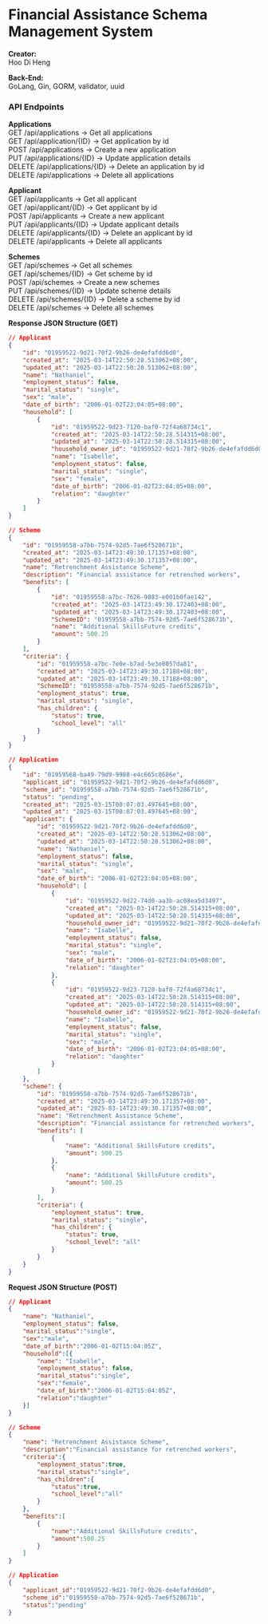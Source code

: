 # Financial Assistance Schema Management System

**Creator:**  
Hoo Di Heng

**Back-End:**  
GoLang, Gin, GORM, validator, uuid

### API Endpoints

**Applications**  
GET /api/applications -> Get all applications  
GET /api/application/{ID} -> Get application by id  
POST /api/applications -> Create a new application  
PUT /api/applications/{ID} -> Update application details  
DELETE /api/applications/{ID} -> Delete an application by id  
DELETE /api/applications -> Delete all applications

**Applicant**  
GET /api/applicants -> Get all applicant  
GET /api/applicant/{ID} -> Get applicant by id  
POST /api/applicants -> Create a new applicant  
PUT /api/applicants/{ID} -> Update applicant details  
DELETE /api/applicants/{ID} -> Delete an applicant by id  
DELETE /api/applicants -> Delete all applicants

**Schemes**  
GET /api/schemes -> Get all schemes  
GET /api/schemes/{ID} -> Get scheme by id  
POST /api/schemes -> Create a new schemes  
PUT /api/schemes/{ID} -> Update scheme details  
DELETE /api/schemes/{ID} -> Delete a scheme by id  
DELETE /api/schemes -> Delete all schemes

**Response JSON Structure (GET)**
```json
// Applicant
{
	"id": "01959522-9d21-70f2-9b26-de4efafdd6d0",
	"created_at": "2025-03-14T22:50:28.513062+08:00",
	"updated_at": "2025-03-14T22:50:28.513062+08:00",
	"name": "Nathaniel",
	"employment_status": false,
	"marital_status": "single",
	"sex": "male",
	"date_of_birth": "2006-01-02T23:04:05+08:00",
	"household": [
		{
			"id": "01959522-9d23-7120-baf0-72f4a68734c1",
			"created_at": "2025-03-14T22:50:28.514315+08:00",
			"updated_at": "2025-03-14T22:50:28.514315+08:00",
			"household_owner_id": "01959522-9d21-70f2-9b26-de4efafdd6d0",
			"name": "Isabelle",
			"employment_status": false,
			"marital_status": "single",
			"sex": "female",
			"date_of_birth": "2006-01-02T23:04:05+08:00",
			"relation": "daughter"
		}
	]
}

// Scheme
{
    "id": "01959558-a7bb-7574-92d5-7ae6f528671b",
    "created_at": "2025-03-14T23:49:30.171357+08:00",
    "updated_at": "2025-03-14T23:49:30.171357+08:00",
    "name": "Retrenchment Assistance Scheme",
    "description": "Financial assistance for retrenched workers",
    "benefits": [
        {
            "id": "01959558-a7bc-7626-9883-e001b0fae142",
            "created_at": "2025-03-14T23:49:30.172403+08:00",
            "updated_at": "2025-03-14T23:49:30.172403+08:00",
            "SchemeID": "01959558-a7bb-7574-92d5-7ae6f528671b",
            "name": "Additional SkillsFuture credits",
            "amount": 500.25
        }
    ],
    "criteria": {
        "id": "01959558-a7bc-7e0e-b7ad-5e3e8057da81",
        "created_at": "2025-03-14T23:49:30.17188+08:00",
        "updated_at": "2025-03-14T23:49:30.17188+08:00",
        "SchemeID": "01959558-a7bb-7574-92d5-7ae6f528671b",
        "employment_status": true,
        "marital_status": "single",
        "has_children": {
            "status": true,
            "school_level": "all"
        }
    }
}

// Application
{
    "id": "01959568-ba49-79d9-9988-e4c665c8686e",
    "applicant_id": "01959522-9d21-70f2-9b26-de4efafdd6d0",
    "scheme_id": "01959558-a7bb-7574-92d5-7ae6f528671b",
    "status": "pending",
    "created_at": "2025-03-15T00:07:03.497645+08:00",
    "updated_at": "2025-03-15T00:07:03.497645+08:00",
    "applicant": {
        "id": "01959522-9d21-70f2-9b26-de4efafdd6d0",
        "created_at": "2025-03-14T22:50:28.513062+08:00",
        "updated_at": "2025-03-14T22:50:28.513062+08:00",
        "name": "Nathaniel",
        "employment_status": false,
        "marital_status": "single",
        "sex": "male",
        "date_of_birth": "2006-01-02T23:04:05+08:00",
        "household": [
            {
                "id": "01959522-9d22-74d0-aa3b-ac08ea5d3497",
                "created_at": "2025-03-14T22:50:28.514315+08:00",
                "updated_at": "2025-03-14T22:50:28.514315+08:00",
                "household_owner_id": "01959522-9d21-70f2-9b26-de4efafdd6d0",
                "name": "Isabelle",
                "employment_status": false,
                "marital_status": "single",
                "sex": "male",
                "date_of_birth": "2006-01-02T23:04:05+08:00",
                "relation": "daughter"
            },
            {
                "id": "01959522-9d23-7120-baf0-72f4a68734c1",
                "created_at": "2025-03-14T22:50:28.514315+08:00",
                "updated_at": "2025-03-14T22:50:28.514315+08:00",
                "household_owner_id": "01959522-9d21-70f2-9b26-de4efafdd6d0",
                "name": "Isabelle",
                "employment_status": false,
                "marital_status": "single",
                "sex": "male",
                "date_of_birth": "2006-01-02T23:04:05+08:00",
                "relation": "daughter"
            }
        ]
    },
    "scheme": {
        "id": "01959558-a7bb-7574-92d5-7ae6f528671b",
        "created_at": "2025-03-14T23:49:30.171357+08:00",
        "updated_at": "2025-03-14T23:49:30.171357+08:00",
        "name": "Retrenchment Assistance Scheme",
        "description": "Financial assistance for retrenched workers",
        "benefits": [
            {
                "name": "Additional SkillsFuture credits",
                "amount": 500.25
            },
            {
                "name": "Additional SkillsFuture credits",
                "amount": 500.25
            }
        ],
        "criteria": {
            "employment_status": true,
            "marital_status": "single",
            "has_children": {
                "status": true,
                "school_level": "all"
            }
        }
    }
}
```

**Request JSON Structure (POST)**
```json
// Applicant
{
    "name": "Nathaniel",
    "employment_status": false,
    "marital_status":"single",
    "sex":"male",
    "date_of_birth":"2006-01-02T15:04:05Z",
    "household":[{
        "name": "Isabelle",
        "employment_status": false,
        "marital_status":"single",
        "sex":"female",
        "date_of_birth":"2006-01-02T15:04:05Z",
        "relation":"daughter"
    }]
}

// Scheme
{
    "name": "Retrenchment Assistance Scheme",
    "description":"Financial assistance for retrenched workers",
    "criteria":{
        "employment_status":true,
        "marital_status":"single",
        "has_children":{
            "status":true,
            "school_level":"all"
        }
    },
    "benefits":[
        {
            "name":"Additional SkillsFuture credits",
            "amount":500.25
        }
    ]
}

// Application
{
    "applicant_id":"01959522-9d21-70f2-9b26-de4efafdd6d0",
    "scheme_id":"01959558-a7bb-7574-92d5-7ae6f528671b",
    "status":"pending"
}
```